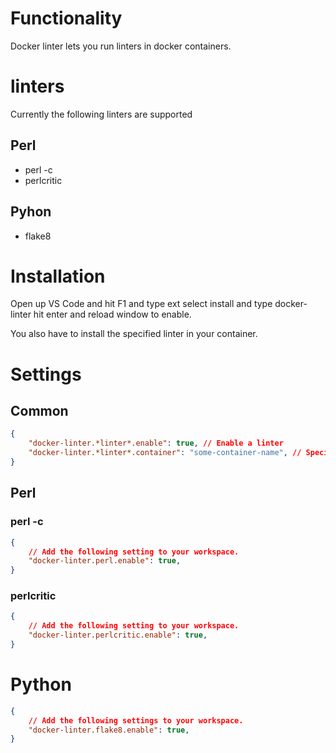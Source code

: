 # Functionality

Docker linter lets you run linters in docker containers.

# linters

Currently the following linters are supported

## Perl

- perl -c
- perlcritic

## Pyhon

- flake8

# Installation

Open up VS Code and hit F1 and type ext select install and type docker-linter hit enter and reload window to enable.

You also have to install the specified linter in your container.

# Settings

## Common

```json
{
	"docker-linter.*linter*.enable": true, // Enable a linter
	"docker-linter.*linter*.container": "some-container-name", // Specify in which container the linter should be run
}

```

## Perl

### perl -c

```json
{
	// Add the following setting to your workspace.
	"docker-linter.perl.enable": true,
}
```

### perlcritic

```json
{
	// Add the following setting to your workspace.
	"docker-linter.perlcritic.enable": true,
}
```

# Python

```json
{
	// Add the following settings to your workspace.
	"docker-linter.flake8.enable": true,
}
```